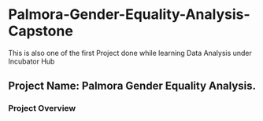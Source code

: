 # Palmora-Gender-Equality-Analysis-Capstone
This is also one of the first Project done while learning Data Analysis under Incubator Hub
## Project Name: Palmora Gender Equality Analysis.

### Project Overview
